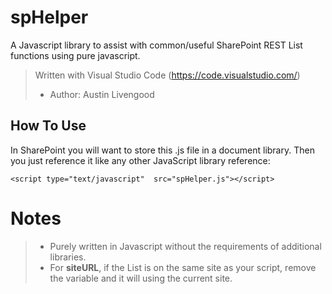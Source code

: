 # spHelper
A Javascript library to assist with common/useful SharePoint REST List functions using pure javascript.

> Written with Visual Studio Code (https://code.visualstudio.com/) 
> - Author: Austin Livengood
> 

## How To Use
In SharePoint you will want to store this .js file in a document library. Then you just reference it like any other JavaScript library reference:

    <script type="text/javascript"  src="spHelper.js"></script>
   
# Notes
 > - Purely written in Javascript without the requirements of additional libraries.
 > - For **siteURL**, if the List is on the same site as your script, remove the variable and it will using the current site.
